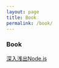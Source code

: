 ```yaml
---
layout: page
title: Book
permalink: /book/
---
```



### Book

[深入浅出Node.js](/book/深入浅出Node.js.pdf)	
